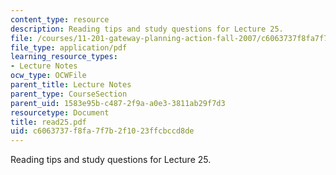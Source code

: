 ```yaml
---
content_type: resource
description: Reading tips and study questions for Lecture 25.
file: /courses/11-201-gateway-planning-action-fall-2007/c6063737f8fa7f7b2f1023ffcbccd8de_read25.pdf
file_type: application/pdf
learning_resource_types:
- Lecture Notes
ocw_type: OCWFile
parent_title: Lecture Notes
parent_type: CourseSection
parent_uid: 1583e95b-c487-2f9a-a0e3-3811ab29f7d3
resourcetype: Document
title: read25.pdf
uid: c6063737-f8fa-7f7b-2f10-23ffcbccd8de
---
```

Reading tips and study questions for Lecture 25.

